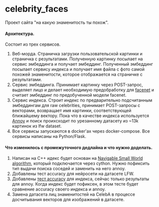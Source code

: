 # celebrity_faces
Проект сайта "на какую знаменитость ты похож". 

#### Архитектура.
Состоит из трех сервисов.
1. Веб-морда. Страничка загрузки пользовательской картинки и страничка с результатами. Полученную картинку посылает на сервис эмбеддинга и получает эмбеддинг. Полученный эмбеддинг посылает сервису индекса и получает имя файла с фото самой похожей знаменитости, которое отображается на страничке с результатами. 
2. Сервис эмбеддинга. Принимает картинку через POST-запрос, выделяет лицо и делает необходимую предобработку для [facenet](https://github.com/davidsandberg/facenet) и считает эмбеддинг по предобученной модели facenet. 
3. Сервис индекса. Строит индекс по предварительно подсчитанным эмбеддингам для raw celebrities, принимает POST-запросы с векторами, возвращает имя картинки, соответствующей ближайшему вектору. Пока что в качестве индекса используется [Annoy](https://github.com/spotify/annoy) и поиск проихсходит по урезанному датасету из ~13k картинок из lfw dataset.
4. Все сервисы запускаются в docker'ах через docker-compose.
Все сервисы написаны на Python/Flask.

#### Что изменилось с промежуточного дедлайна и что нужно доделать.
1. Написан на C++ идекс будет основан на [Navigable Small World algorithm](https://publications.hse.ru/mirror/pubs/share/folder/x5p6h7thif/direct/128296059), который подключается через cython. Нужно пофиксить тип выдачи поиска соседей и заменить на него annoy. 
2. Добавлены тест accuracy для нейросети на датасете LFW.
3. Добавлены [тест accuracy](https://github.com/spotify/annoy/blob/master/test/accuracy_test.py) для индекса, сейчас только результаты для annoy. Когда индекс будет пофиксен, в этом тесте будет сравнение accuracy своего индекса и annoy.
4. Замена датасета лиц знаменитостей на CelebA в процессе досчитывания векторов для изображений в датасете.
